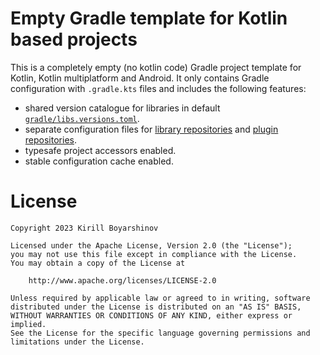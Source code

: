 # Empty Gradle template for Kotlin based projects 

This is a completely empty (no kotlin code) Gradle project template for Kotlin, Kotlin multiplatform
and Android. It only contains Gradle configuration with `.gradle.kts` files and includes the
following features:

- shared version catalogue for libraries in
  default [`gradle/libs.versions.toml`](gradle/libs.versions.toml).
- separate configuration files for [library repositories](gradle/repositories.gradle.kts)
  and [plugin repositories](gradle/plugin-repositories.gradle.kts).
- typesafe project accessors enabled.
- stable configuration cache enabled.

# License

    Copyright 2023 Kirill Boyarshinov

    Licensed under the Apache License, Version 2.0 (the "License");
    you may not use this file except in compliance with the License.
    You may obtain a copy of the License at
    
        http://www.apache.org/licenses/LICENSE-2.0
    
    Unless required by applicable law or agreed to in writing, software
    distributed under the License is distributed on an "AS IS" BASIS,
    WITHOUT WARRANTIES OR CONDITIONS OF ANY KIND, either express or implied.
    See the License for the specific language governing permissions and
    limitations under the License.
